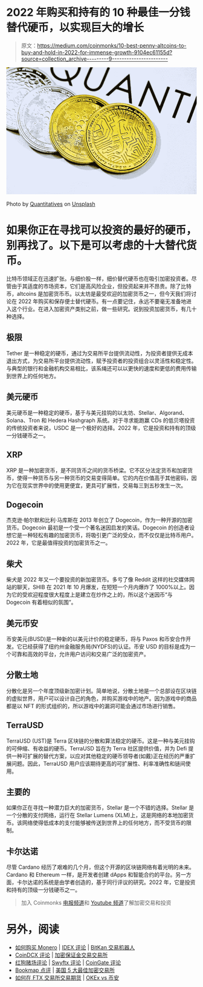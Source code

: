 # 2022 年购买和持有的 10 种最佳一分钱替代硬币，以实现巨大的增长

> 原文：<https://medium.com/coinmonks/10-best-penny-altcoins-to-buy-and-hold-in-2022-for-immense-growth-9104ec61155d?source=collection_archive---------9----------------------->

![](img/de08a02102249981f98f848bc6008300.png)

Photo by [Quantitatives](https://unsplash.com/@quantitatives?utm_source=unsplash&utm_medium=referral&utm_content=creditCopyText) on [Unsplash](https://unsplash.com/?utm_source=unsplash&utm_medium=referral&utm_content=creditCopyText)

# 如果你正在寻找可以投资的最好的硬币，别再找了。以下是可以考虑的十大替代货币。

比特币领域正在迅速扩张。与细价股一样，细价替代硬币也在吸引加密投资者。尽管由于其适度的市场资本，它们是高风险企业，但投资起来并不昂贵。除了比特币，altcoins 是加密货币币。以太坊是最受欢迎的加密货币之一，但今天我们将讨论在 2022 年购买和保存便士替代硬币。有一点要记住，永远不要毫无准备地进入这个行业。在进入加密资产类别之前，做一些研究。说到投资加密货币，有几十种选择。

## 极限

Tether 是一种稳定的硬币，通过为交易所平台提供流动性，为投资者提供无成本退出方式，为交易所平台提供流动性，赋予投资者的投资组合以灵活性和稳定性。与典型的银行和金融机构交易相比，该系绳还可以以更快的速度和更低的费用传输到世界上的任何地方。

## 美元硬币

美元硬币是一种稳定的硬币，基于与美元挂钩的以太坊、Stellar、Algorand、Solana、Tron 和 Hedera Hashgraph 系统。对于寻求能跑赢 CDs 的低贝塔投资的传统投资者来说，USDC 是一个极好的选择。2022 年，它是投资和持有的顶级一分钱硬币之一。

## XRP

XRP 是一种加密货币，是不同货币之间的货币桥梁。它不区分法定货币和加密货币，使得一种货币与另一种货币的交易变得简单。它的内在价值高于其他密码，因为它在现实世界中的使用更便宜，更具可扩展性，交易每三到五秒发生一次。

## Dogecoin

杰克逊·帕尔默和比利·马库斯在 2013 年创立了 Dogecoin，作为一种开源的加密货币。Dogecoin 最初是一个受一个著名迷因启发的笑话。Dogecoin 的创造者设想它是一种轻松有趣的加密货币，将吸引更广泛的受众，而不仅仅是比特币用户。2022 年，它是最值得投资的加密货币之一。

## 柴犬

柴犬是 2022 年又一个要投资的新加密货币。多亏了像 Reddit 这样的社交媒体网站的聊天，SHIB 在 2021 年 10 月爆发，在短短一个月内爆炸了 1000%以上。因为它的受欢迎程度很大程度上是建立在炒作之上的，所以这个迷因币“与 Dogecoin 有着相似的氛围”。

## 美元币安

币安美元(BUSD)是一种新的以美元计价的稳定硬币，将与 Paxos 和币安合作开发。它已经获得了纽约州金融服务局(NYDFS)的认证。币安 USD 的目标是成为一个可靠和高效的平台，允许用户访问和交易广泛的加密资产。

## 分散土地

分散化是另一个年度顶级新加密计划。简单地说，分散土地是一个总部设在区块链的虚拟世界，用户可以设计自己的角色，并购买游戏中的地产。因为游戏中的商品都是以 NFT 的形式组织的，所以游戏中的漏洞可能会通过市场进行销售。

## TerraUSD

TerraUSD (UST)是 Terra 区块链的分散和算法稳定的硬币。这是一种与美元挂钩的可伸缩、有收益的硬币。TerraUSD 旨在为 Terra 社区提供价值，并为 Defi 提供一种可扩展的替代方案，以应对其他稳定的硬币领导者(如戴)正在经历的严重扩展问题。因此，TerraUSD 用户应该期待更高的可扩展性、利率准确性和链间使用。

## 主要的

如果你正在寻找一种潜力巨大的加密货币，Stellar 是一个不错的选择。Stellar 是一个分散的支付网络，运行在 Stellar Lumens (XLM)上，这是网络的本地加密货币。该网络使得低成本的支付能够被传送到世界上的任何地方，而不受货币的限制。

## 卡尔达诺

尽管 Cardano 经历了艰难的几个月，但这个开源的区块链网络有着光明的未来。Cardano 和 Ethereum 一样，是开发者创建 dApps 和智能合约的平台。另一方面，卡尔达诺的系统是由学者创造的，基于同行评议的研究。2022 年，它是投资和持有的顶级一分钱硬币之一。

> 加入 Coinmonks [电报频道](https://t.me/coincodecap)和 [Youtube 频道](https://www.youtube.com/c/coinmonks/videos)了解加密交易和投资

# 另外，阅读

*   [如何购买 Monero](https://coincodecap.com/buy-monero) | [IDEX 评论](https://coincodecap.com/idex-review) | [BitKan 交易机器人](https://coincodecap.com/bitkan-trading-bot)
*   [CoinDCX 评论](/coinmonks/coindcx-review-8444db3621a2) | [加密保证金交易交易所](https://coincodecap.com/crypto-margin-trading-exchanges)
*   [红狗赌场评论](https://coincodecap.com/red-dog-casino-review) | [Swyftx 评论](https://coincodecap.com/swyftx-review) | [CoinGate 评论](https://coincodecap.com/coingate-review)
*   [Bookmap 点评](https://coincodecap.com/bookmap-review-2021-best-trading-software) | [美国 5 大最佳加密交易所](https://coincodecap.com/crypto-exchange-usa)
*   [如何在 FTX 交易所交易期货](https://coincodecap.com/ftx-futures-trading) | [OKEx vs 币安](https://coincodecap.com/okex-vs-binance)